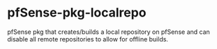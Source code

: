 # pfSense-pkg-localrepo
pfSense pkg that creates/builds a local repository on pfSense and can disable all remote repositories to allow for offline builds.
